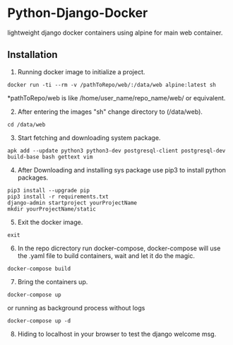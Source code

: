 # Python-Django-Docker

lightweight django docker containers using alpine for main web container.

## Installation

1) Running docker image to initialize a project.

```
docker run -ti --rm -v /pathToRepo/web/:/data/web alpine:latest sh
```
*pathToRepo/web is like /home/user_name/repo_name/web/ or equivalent.

2) After entering the images "sh" change directory to (/data/web).

```
cd /data/web
```

3) Start fetching and downloading system package.

```
apk add --update python3 python3-dev postgresql-client postgresql-dev build-base bash gettext vim
```

4) After Downloading and installing sys package use pip3 to install python packages.

```
pip3 install --upgrade pip
pip3 install -r requirements.txt
django-admin startproject yourProjectName
mkdir yourProjectName/static
```

5) Exit the docker image.

```
exit
```

6) In the repo dicrectory run docker-compose, docker-compose will use the .yaml file to build containers, wait and let it do the magic.

```
docker-compose build
```

7) Bring the containers up.

```
docker-compose up
```
or running as background process without logs
```
docker-compose up -d
```

8) Hiding to localhost in your browser to test the django welcome msg.
